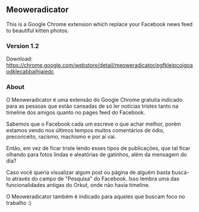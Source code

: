 ## Meoweradicator 
This is a Google Chrome extension which replace your Facebook news feed to beautiful kitten photos.

### Version 1.2
Download: https://chrome.google.com/webstore/detail/meoweradicator/pgfkleipcoigoaodklecabbaihjajedc

### About
O Meoweradicator é uma extensão do Google Chrome gratuita indicado para as pessoas que estão cansadas de só ler notícias tristes tanto na timeline dos amigos quanto no pages feed do Facebook. 

Sabemos que o Facebook cada um escreve o que achar melhor, porém estamos vendo nos últimos tempos muitos comentários de ódio, preconceito, racismo, machismo e por aí vai. 

Então, em vez de ficar triste lendo esses tipos de publicações, que tal ficar olhando para fotos lindas e aleatórias de gatinhos, além da mensagem do dia? 

Caso você queria visualizar algum post ou página de alguém basta buscá-lo através do campo de "Pesquisa" do Facebook. Isso lembra uma das funcionalidades antigas do Orkut, onde não havia timeline. 

O Meoweradicator também é indicado para aqueles que buscam foco no trabalho :) 
